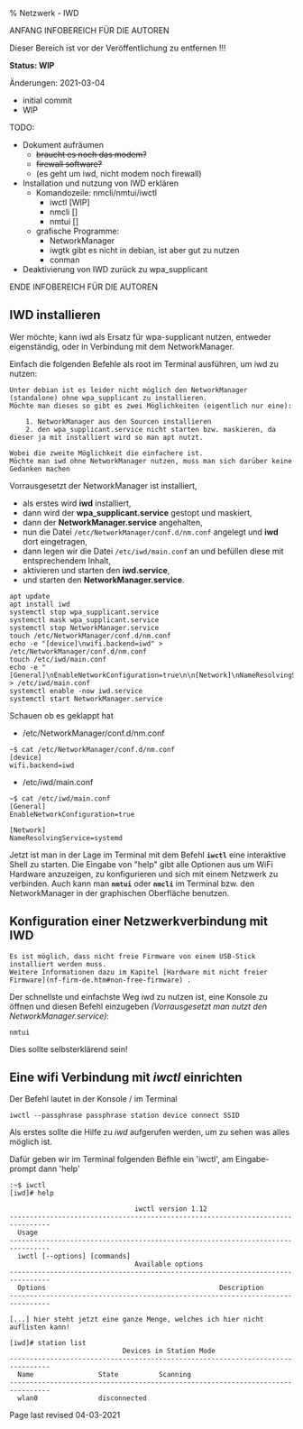 % Netzwerk - IWD

 ANFANG   INFOBEREICH FÜR DIE AUTOREN
 
 Dieser Bereich ist vor der Veröffentlichung zu entfernen !!!
 
 **Status: WIP**
 
 Änderungen: 2021-03-04
 + initial commit
 + WIP
 
 TODO:
 + Dokument aufräumen
    + ~~braucht es noch das modem?~~
    + ~~firewall software?~~
    + (es geht um iwd, nicht modem noch firewall)
 + Installation und nutzung von IWD erklären
    + Komandozeile: nmcli/nmtui/iwctl
       + iwctl [WIP]
       + nmcli []
       + nmtui []
    + grafische Programme:
       + NetworkManager
       + iwgtk gibt es nicht in debian, ist aber gut zu nutzen
       + conman
 + Deaktivierung von IWD  zurück zu wpa_supplicant
 
ENDE   INFOBEREICH FÜR DIE AUTOREN
 
## IWD installieren

Wer möchte, kann iwd als Ersatz für wpa-supplicant nutzen, entweder eigenständig, oder in Verbindung mit dem NetworkManager. 

Einfach die folgenden Befehle als root im Terminal ausführen, um iwd zu nutzen:

    Unter debian ist es leider nicht möglich den NetworkManager (standalone) ohne wpa_supplicant zu installieren.
    Möchte man dieses so gibt es zwei Möglichkeiten (eigentlich nur eine):

        1. NetworkManager aus den Sourcen installieren
        2. den wpa_supplicant.service nicht starten bzw. maskieren, da dieser ja mit installiert wird so man apt nutzt.

    Wobei die zweite Möglichkeit die einfachere ist.
    Möchte man iwd ohne NetworkManager nutzen, muss man sich darüber keine Gedanken machen

Vorrausgesetzt der NetworkManager ist installiert, 
+ als erstes wird **iwd** installiert, 
+ dann wird der **wpa_supplicant.service** gestopt und maskiert,
+ dann der **NetworkManager.service** angehalten,
+ nun die Datei `/etc/NetworkManager/conf.d/nm.conf` angelegt und **iwd** dort eingetragen, 
+ dann legen wir die Datei `/etc/iwd/main.conf` an und befüllen diese mit entsprechendem Inhalt, 
+ aktivieren und starten den **iwd.service**, 
+ und starten den **NetworkManager.service**.

~~~
apt update
apt install iwd
systemctl stop wpa_supplicant.service
systemctl mask wpa_supplicant.service
systemctl stop NetworkManager.service
touch /etc/NetworkManager/conf.d/nm.conf
echo -e "[device]\nwifi.backend=iwd" > /etc/NetworkManager/conf.d/nm.conf
touch /etc/iwd/main.conf
echo -e "[General]\nEnableNetworkConfiguration=true\n\n[Network]\nNameResolvingService=systemd" > /etc/iwd/main.conf
systemctl enable -now iwd.service
systemctl start NetworkManager.service
~~~

Schauen ob es geklappt hat
+ /etc/NetworkManager/conf.d/nm.conf
~~~
~$ cat /etc/NetworkManager/conf.d/nm.conf
[device]
wifi.backend=iwd
~~~~
+ /etc/iwd/main.conf
~~~
~$ cat /etc/iwd/main.conf
[General]
EnableNetworkConfiguration=true

[Network]
NameResolvingService=systemd
~~~

Jetzt ist man in der Lage im Terminal mit dem Befehl **`iwctl`** eine interaktive Shell zu starten. Die Eingabe von "help" gibt alle Optionen aus um WiFi Hardware anzuzeigen, zu konfigurieren und sich mit einem Netzwerk zu verbinden. Auch kann man **`nmtui`** oder **`nmcli`** im Terminal bzw. den NetworkManager in der graphischen Oberfläche benutzen.
 

## Konfiguration einer Netzwerkverbindung mit IWD

    Es ist möglich, dass nicht freie Firmware von einem USB-Stick installiert werden muss.
    Weitere Informationen dazu im Kapitel [Hardware mit nicht freier Firmware](nf-firm-de.htm#non-free-firmware) .

Der schnellste und einfachste Weg iwd zu nutzen ist, eine Konsole zu öffnen und diesen Befehl einzugeben *(Vorrausgesetzt man nutzt den NetworkManager.service)*:

~~~
nmtui
~~~

Dies sollte selbsterklärend sein!

## Eine wifi Verbindung mit *iwctl* einrichten

Der Befehl lautet in der Konsole / im Terminal
```
iwctl --passphrase passphrase station device connect SSID
```
Als erstes sollte die Hilfe zu *iwd* aufgerufen werden, um zu sehen was alles möglich ist.

Dafür geben wir im Terminal folgenden Befhle ein 'iwctl',
am Eingabe-prompt dann 'help'
```
:~$ iwctl
[iwd]# help

                               iwctl version 1.12                              
--------------------------------------------------------------------------------
  Usage
--------------------------------------------------------------------------------
  iwctl [--options] [commands]
                               Available options
--------------------------------------------------------------------------------
  Options                                           Description                 
--------------------------------------------------------------------------------

[...] hier steht jetzt eine ganze Menge, welches ich hier nicht auflisten kann!
```
```
[iwd]# station list
                            Devices in Station Mode
--------------------------------------------------------------------------------
  Name                State          Scanning
--------------------------------------------------------------------------------
  wlan0               disconnected
```

<div id="rev">Page last revised 04-03-2021</div>
